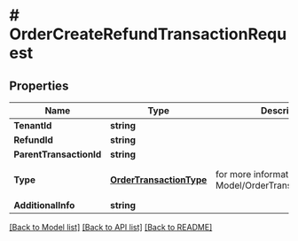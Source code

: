 # # OrderCreateRefundTransactionRequest


## Properties 


Name | Type | Description | Notes
------------ | ------------- | ------------- | -------------
**TenantId**| **string** |   | [optional]
**RefundId**| **string** |   | [optional]
**ParentTransactionId**| **string** |   | [optional]
**Type**| [**OrderTransactionType**](OrderTransactionType.md) |  for more information please, see Model/OrderTransactionType.php  | [optional] [default to UNKNOWN]
**AdditionalInfo**| **string** |   | [optional]


[[Back to Model list]](../../README.md#models) [[Back to API list]](../../README.md#endpoints) [[Back to README]](../../README.md)

